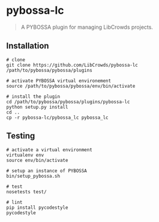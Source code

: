 # pybossa-lc

> A PYBOSSA plugin for managing LibCrowds projects.

## Installation

```
# clone
git clone https://github.com/LibCrowds/pybossa-lc /path/to/pybossa/pybossa/plugins

# activate PYBOSSA virtual environement
source /path/to/pybossa/pybossa/env/bin/activate

# install the plugin
cd /path/to/pybossa/pybossa/plugins/pybossa-lc
python setup.py install
cd ..
cp -r pybossa-lc/pybossa_lc pybossa_lc
```

## Testing

```
# activate a virtual environment
virtualenv env
source env/bin/activate

# setup an instance of PYBOSSA
bin/setup_pybossa.sh

# test
nosetests test/

# lint
pip install pycodestyle
pycodestyle
```